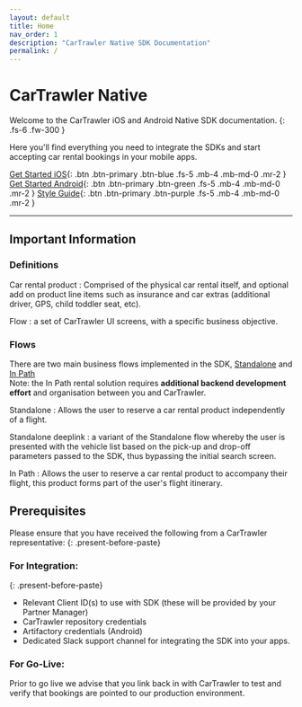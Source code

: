 ```yaml
---
layout: default
title: Home
nav_order: 1
description: "CarTrawler Native SDK Documentation"
permalink: /
---
```


# CarTrawler Native
<!-- {: .fs-9 } -->

Welcome to the CarTrawler iOS and Android Native SDK documentation.
{: .fs-6 .fw-300 }

Here you'll find everything you need to integrate the SDKs and start accepting car rental bookings in your mobile apps.

[Get Started iOS](/docs/ios){: .btn .btn-primary .btn-blue .fs-5 .mb-4 .mb-md-0 .mr-2 } [Get Started Android](/docs/android){: .btn .btn-primary .btn-green .fs-5 .mb-4 .mb-md-0 .mr-2 } [Style Guide](/docs/style-guide){: .btn .btn-primary .btn-purple .fs-5 .mb-4 .mb-md-0 .mr-2 }

---

## Important Information

### Definitions

Car rental product
: Comprised of the physical car rental itself, and optional add on product line items such as insurance and car extras (additional driver, GPS, child toddler seat, etc).

Flow
: a set of CarTrawler UI screens, with a specific business objective. 

### Flows ###
There are two main business flows implemented in the SDK, <a href="/docs/style-guide/user-flow#standalone-flow">Standalone</a> and <a href="/docs/style-guide/user-flow#in-path-flow">In Path</a><br/>
Note: the In Path rental solution requires **additional backend development effort** and organisation between you and CarTrawler.

Standalone
: Allows the user to reserve a car rental product independently of a flight.

Standalone deeplink
: a variant of the Standalone flow whereby the user is presented with the vehicle list based on the pick-up and drop-off parameters passed to the SDK, thus bypassing the initial search screen.

In Path
: Allows the user to reserve a car rental product to accompany their flight, this product forms part of the user's flight itinerary. 

## Prerequisites ##

Please ensure that you have received the following from a CarTrawler representative:
{: .present-before-paste}

### For Integration: ###
{: .present-before-paste}

* Relevant Client ID(s) to use with SDK (these will be provided by your Partner Manager)
* CarTrawler repository credentials
* Artifactory credentials (Android)
* Dedicated Slack support channel for integrating the SDK into your apps. 

### For Go-Live: ###

Prior to go live we advise that you link back in with CarTrawler to test and verify that bookings are pointed to our production environment.